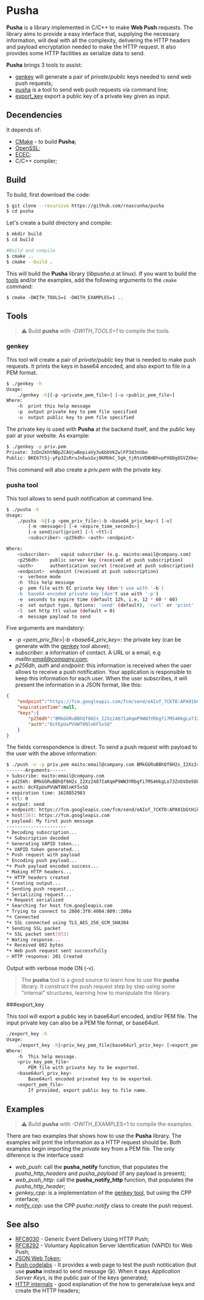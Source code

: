 # Pusha

**Pusha** is a library implemented in C/C++ to make **Web Push** requests. The library aims to provide a easy interface that, supplying the necessary information, will deal with all the complexity, delivering the HTTP headers and payload encryptation needed to make the HTTP request. It also provides some HTTP facilities as serialize data to send.

**Pusha** brings 3 tools to assist:
* [genkey](#genkey) will generate a pair of *private*/*public* keys needed to send web push requests;
* [pusha](#pusha-tool) is a tool to send web push requests via command line;
* [export_key](#export_key) export a public key of a private key given as input.

## Decendencies

It depends of:

* [CMake](https://cmake.org/) - to build **Pusha**;
* [OpenSSL](https://www.openssl.org/);
* [ECEC](https://github.com/web-push-libs/ecec);
* C/C++ compiler;

## Build

To build, first download the code:

```bash
$ git clone --recursive https://github.com/rnascunha/pusha
$ cd pusha
```
Let's create a build directory and compile:

```bash
$ mkdir build
$ cd build

#Build and compile
$ cmake ..
$ cmake --build .
```
This will build the **Pusha** library (*libpusha.a* at linux). If you want to build the [tools](#tools) and/or the examples,
add the following arguments to the `cmake` command:

```
$ cmake -DWITH_TOOLS=1 -DWITH_EXAMPLES=1 ..
```
## Tools

> :warning: Build **pusha** with *-DWITH_TOOLS=1* to compile the tools.

### genkey

This tool will create a pair of *private*/*public* key that is needed to make push requests. It prints the keys in base64 encoded, and also export to file in a PEM format.

```bash
$ ./genkey -h
Usage:
	./genkey -h|[-p <private_pem_file>] [-u <public_pem_file>]
Where:
	-h	print this help message
	-p	output private key to pem file specified
	-u	output public key to pem file specified
```
The private key is used with **Pusha** at the backend itself, and the public key pair at your website. As example:

```bash
$ ./genkey -p priv.pem
Private: 3zDn2khtNBpZCAUjwBepiaVy3u6bbVKZwlFP3d3nUbo
Public: BKE67tSj-yFp3ZsRruJnEwiGxj8KMUkC_5gk_tjRtoVDBHBhvpPX8DgOSVZXkey2AM1pk1vzEd7hlk_-KOqV_Yw
```
This command will also create a *priv.pem* with the private key.
### pusha tool

This tool allows to send push notification at command line.

```bash
$ ./pusha -h
Usage:
	./pusha -h|(-p <pem_priv_file>|-b <base64_priv_key>) [-v]
		[-m <message>] [-e <expire_time_seconds>]
		[-o send|curl|print] [-l <ttl>]
		<subscriber> <p256dh> <auth> <endpoint>

Where:
	<subscriber>	vapid subscriber (e.g. mainto:email@company.com)
	<p256dh>	public server key (received at push subscription)
	<auth>		authentication secret (received at push subscription)
	<endpoint>	endpoint (received at push subscription)
	-v	verbose mode
	-h	this help message
	-p	pem file with EC private key (don't use with '-b')
	-b	base64 encoded private key (don't use with '-p')
	-e	seconds to expire time (default 12h, i.e, 12 * 60 * 60)
	-o	set output type. Options: 'send' (default), 'curl' or 'print'
	-l	set http ttl value (default = 0)
	-m	message payload to send
```
Five arguments are mandatory:
* *-p <pem_priv_file>*|*-b <base64_priv_key>*: the private key (can be generate with the [genkey](#genkey) tool above);
* *subscriber*: a information of contact. A URL or a email, e.g *mailto:email@company.com*;
* *p256dh*, *auth* and *endpoint*: this information is received when the user allows to receive a push notification. Your application is responsible to keep this information for each user. When the user subscribes, it will present the information in a JSON format, like this:

```JSON
{
	"endpoint":"https://fcm.googleapis.com/fcm/send/eAIof_7CKT0:APA91bGtHiknduwFFRTTHF59vT05bsduAR_uAhWCGSxU-D8O3wg7Km0cRF246956jg-DPTlUj8xgAJP1I6VJU_xJipbpGg6rS4_B8qC5yKhqalDbkSDPwZ87ki_P3RlskUb1BEKY6wI8",
	"expirationTime":null,
	"keys":{
		"p256dh":"BMkGGRuBBhQf8H2s_I2Xz2487IaKqmP9WW3YRbgfi7MS4HkgLo73ZnbVOe5OLNL7judxPtElktgCLwOMWxRDLyo",
		"auth":"0cFEpUxPVUWT8NlnKF5xSQ"
	}
}
```
The fields correspondence is direct. To send a push request with payload to the user with the above information:

```bash
$ ./push -v -p priv.pem maito:email@company.com BMkGGRuBBhQf8H2s_I2Xz2487IaKqmP9WW3YRbgfi7MS4HkgLo73ZnbVOe5OLNL7judxPtElktgCLwOMWxRDLyo 0cFEpUxPVUWT8NlnKF5xSQ https://fcm.googleapis.com/fcm/send/eAIof_7CKT0:APA91bGtHiknduwFFRTTHF59vT05bsduAR_uAhWCGSxU-D8O3wg7Km0cRF246956jg-DPTlUj8xgAJP1I6VJU_xJipbpGg6rS4_B8qC5yKhqalDbkSDPwZ87ki_P3RlskUb1BEKY6wI8 -m 'My first push message'
-------Arguments------
+ Subscribe: maito:email@company.com
+ pd256h: BMkGGRuBBhQf8H2s_I2Xz2487IaKqmP9WW3YRbgfi7MS4HkgLo73ZnbVOe5OLNL7judxPtElktgCLwOMWxRDLyo
+ auth: 0cFEpUxPVUWT8NlnKF5xSQ
+ expiration time: 1628852983
+ ttl: 0
+ output: send
+ endpoint: https://fcm.googleapis.com/fcm/send/eAIof_7CKT0:APA91bGtHiknduwFFRTTHF59vT05bsduAR_uAhWCGSxU-D8O3wg7Km0cRF246956jg-DPTlUj8xgAJP1I6VJU_xJipbpGg6rS4_B8qC5yKhqalDbkSDPwZ87ki_P3RlskUb1BEKY6wI8
+ host[26]: https://fcm.googleapis.com
+ payload: My first push message
----------------------
* Decoding subscription...
*+ Subscription decoded
* Generating VAPID token...
*+ VAPID token generated...
* Push request with payload
* Encoding push payload...
*+ Push payload encoded success...
* Making HTTP headers...
*+ HTTP headers created
* Creating output...
* Sending push request...
* Serializing request...
*+ Request serialized
* Searching for host fcm.googleapis.com
* Trying to connect to 2800:3f0:4004:809::200a
*+ Connected
*+ SSL connected using TLS_AES_256_GCM_SHA384
* Sending SSL packet
*+ SSL packet sent[853]
* Wating response...
*+ Received 602 bytes
*+ Web push request sent successfully
> HTTP response: 201 Created
```
Output with verbose mode ON (-v).

> The **pusha** tool is a good source to learn how to use the **pusha** library. It construct the push request step by step using some "internal" structures, learning how to manipulate the library.

###export_key

This tool will export a public key in base64url encoded, and/or PEM file. The input private key can also be a PEM file format, or base64url.

```bash
./export_key -h
Usage:
	./export_key -h|<priv_key_pem_file|base64url_priv_key> [<export_pem_file>]
Where:
	-h	This help message.
	<priv_key_pem_file>
		PEM file with private key to be exported.
	<base64url_priv_key>
		Base64url encoded privated key to be exported.
	<export_pem_file>
		If provided, export public key to file name.
```

## Examples

> :warning: Build **pusha** with -DWITH_EXAMPLES=1 to compile the examples.

There are two examples that shows how to use the **Pusha** library. The examples will print the information as a HTTP request should be. Both examples begin importing the *private* key from a PEM file. The only diference is the interface used:
* *web_push*: call the **pusha_notify** function, that populates the *pusha_http_headers* and *pusha_payload* (if any payload is present);
* *web_push_http*: call the **pusha_notify_http** function, that populates the *pusha_http_header*;
* *genkey_cpp*: is a implementation of the [genkey tool](#genkey), but using the CPP interface;
* *notify_cpp*: use the CPP *pusha::notify* class to create the push request.

## See also

* [RFC8030](https://datatracker.ietf.org/doc/html/rfc8030) - Generic Event Delivery Using HTTP Push;
* [RFC8292](https://datatracker.ietf.org/doc/html/rfc8292) - Voluntary Application Server Identification (VAPID) for Web Push;
* [JSON Web Token](https://jwt.io/);
* [Push codelabs](https://developers.google.com/web/fundamentals/codelabs/push-notifications) - It provides a web page to test the push notitication (but use **pusha** instead to send message :kissing_heart:). When it says *Application Server Keys*, is the public pair of the keys generated;
* [HTTP internals](https://blog.mozilla.org/services/2016/08/23/sending-vapid-identified-webpush-notifications-via-mozillas-push-service/) - good explanation of the how to generate/use keys and create the HTTP headers;

